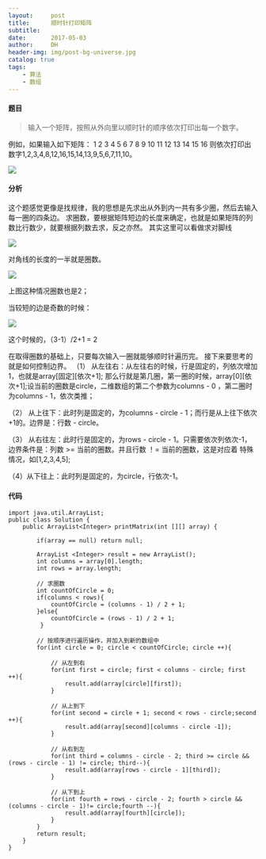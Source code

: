 ```yaml
---
layout:     post
title:      顺时针打印矩阵
subtitle:   
date:       2017-05-03
author:     DH
header-img: img/post-bg-universe.jpg 
catalog: true
tags:
    - 算法
    - 数组
---
```

#### 题目

>输入一个矩阵，按照从外向里以顺时针的顺序依次打印出每一个数字。

例如，如果输入如下矩阵： 1 2 3 4 5 6 7 8 9 10 11 12 13 14 15 16 则依次打印出数字1,2,3,4,8,12,16,15,14,13,9,5,6,7,11,10。

![](https://ws2.sinaimg.cn/large/006tNc79gy1fhgv2l9thcj30p404kt8y.jpg)

#### 分析

这个题感觉更像是找规律，我的思想是先求出从外到内一共有多少圈，然后去输入每一圈的四条边。 
求圈数，要根据矩阵短边的长度来确定，也就是如果矩阵的列数比行数少，就要根据列数去求，反之亦然。
其实这里可以看做求对脚线 

![](https://ws3.sinaimg.cn/large/006tNc79gy1fhgv3el1x2j306004wmx9.jpg)

对角线的长度的一半就是圈数。

![](https://ws3.sinaimg.cn/large/006tNc79gy1fhgv44lymvj307404wglr.jpg)

上图这种情况圈数也是2；

当较短的边是奇数的时候： 

![](https://ws4.sinaimg.cn/large/006tNc79gy1fhgv4vhilrj3070044aa3.jpg)

这个时候的，（3-1）/2+1 = 2

在取得圈数的基础上，只要每次输入一圈就能够顺时针遍历完。 
接下来要思考的就是如何控制边界。 
（1） 从左往右：从左往右的时候，行是固定的，列依次增加1，也就是array[固定][依次+1]; 
那么行就是第几圈，第一圈的时候，array[0][依次+1];设当前的圈数是circle，二维数组的第二个参数为columns - 0 ，第二圈时为columns - 1，依次类推； 

（2） 从上往下：此时列是固定的，为columns - circle - 1；而行是从上往下依次+1的。边界是：行数 - circle。 

（3） 从右往左：此时行是固定的，为rows - circle - 1。只需要依次列依次-1，边界条件是：列数 >= 当前的圈数。并且行数 ！= 当前的圈数，这是对应着
特殊情况，如[1,2,3,4,5]; 

（4）从下往上：此时列是固定的，为circle，行依次-1。

#### 代码

```
import java.util.ArrayList;
public class Solution {
    public ArrayList<Integer> printMatrix(int [][] array) {

        if(array == null) return null;

        ArrayList <Integer> result = new ArrayList();
        int columns = array[0].length;
        int rows = array.length;

        // 求圈数
        int countOfCircle = 0; 
        if(columns < rows){
            countOfCircle = (columns - 1) / 2 + 1;
        }else{
            countOfCircle = (rows - 1) / 2 + 1;
         }

        // 按顺序进行遍历操作，并加入到新的数组中
        for(int circle = 0; circle < countOfCircle; circle ++){

            // 从左到右
            for(int first = circle; first < columns - circle; first ++){
                result.add(array[circle][first]);
            }

            // 从上到下
            for(int second = circle + 1; second < rows - circle;second ++){
                result.add(array[second][columns - circle -1]);
            }

            // 从右到左
            for(int third = columns - circle - 2; third >= circle && (rows - circle - 1) != circle; third--){
                result.add(array[rows - circle - 1][third]);
            }

            // 从下到上
            for(int fourth = rows - circle - 2; fourth > circle && (columns - circle - 1)!= circle;fourth --){
                result.add(array[fourth][circle]);
            }
        }
        return result;
    }
}		

```
